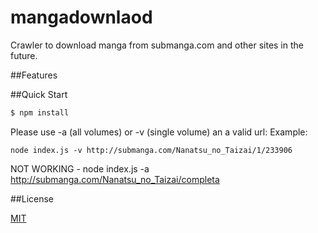 # mangadownlaod
Crawler to download manga from submanga.com and other sites in the future.

##Features

##Quick Start

```bash
$ npm install
```
Please use -a (all volumes) or -v (single volume) an a valid url:
Example:

`node index.js -v http://submanga.com/Nanatsu_no_Taizai/1/233906`

NOT WORKING - node index.js -a http://submanga.com/Nanatsu_no_Taizai/completa

##License

[MIT](LICENSE)

